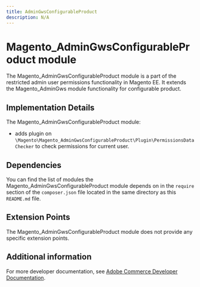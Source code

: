 ```yaml
---
title: AdminGwsConfigurableProduct
description: N/A
---
```


# Magento_AdminGwsConfigurableProduct module

The Magento_AdminGwsConfigurableProduct module is a part of the restricted admin user permissions functionality in Magento EE. It extends the Magento_AdminGws module functionality for configurable product.

## Implementation Details

The Magento_AdminGwsConfigurableProduct module:

- adds plugin on `\Magento\Magento_AdminGwsConfigurableProduct\Plugin\PermissionsDataChecker` to check permissions for current user.

## Dependencies

You can find the list of modules the Magento_AdminGwsConfigurableProduct module depends on in the `require` section of the `composer.json` file located in the same directory as this `README.md` file.

## Extension Points

The Magento_AdminGwsConfigurableProduct module does not provide any specific extension points.

## Additional information

For more developer documentation, see [Adobe Commerce Developer Documentation](https://developer.adobe.com/commerce/docs/).
